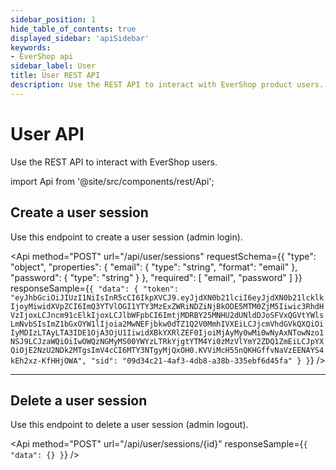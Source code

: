 ```yaml
---
sidebar_position: 1
hide_table_of_contents: true
displayed_sidebar: 'apiSidebar'
keywords:
- EverShop api
sidebar_label: User
title: User REST API
description: Use the REST API to interact with EverShop product users. Create, update, delete, and get users.
---
```


# User API

Use the REST API to interact with EverShop users.

import Api from '@site/src/components/rest/Api';

## Create a user session

Use this endpoint to create a user session (admin login).

<Api
  method="POST"
  url="/api/user/sessions"
  requestSchema={{
  "type": "object",
  "properties": {
    "email": {
      "type": "string",
      "format": "email"
    },
    "password": {
      "type": "string"
    }
  },
  "required": [
    "email",
    "password"
  ]
}}
  responseSample={`{
  "data": {
    "token": "eyJhbGciOiJIUzI1NiIsInR5cCI6IkpXVCJ9.eyJjdXN0b21lciI6eyJjdXN0b21lcklkIjoyMiwidXVpZCI6ImQ3YTVlOGI1YTY3MzExZWRiNDZiNjBkODE5MTM0ZjM5Iiwic3RhdHVzIjoxLCJncm91cElkIjoxLCJlbWFpbCI6ImtjMDRBY25MNHU2dUNldDJoSFVxQGVtYWlsLmNvbSIsImZ1bGxOYW1lIjoia2MwNEFjbkw0dTZ1Q2V0MmhIVXEiLCJjcmVhdGVkQXQiOiIyMDIzLTAyLTA3IDE1OjA3OjU1IiwidXBkYXRlZEF0IjoiMjAyMy0wMi0wNyAxNTowNzo1NSJ9LCJzaWQiOiIwOWQzNGMyMS00YWYzLTRkYjgtYTM4Yi0zMzVlYmY2ZDQ1ZmEiLCJpYXQiOjE2NzU2NDk2MTgsImV4cCI6MTY3NTgyMjQxOH0.KVViMcH55nQKHGffvNaVzEENAYS4kEh2xz-KfHHjOWA",
    "sid": "09d34c21-4af3-4db8-a38b-335ebf6d45fa"
  }
}`}
 />

<hr/>

 ## Delete a user session

Use this endpoint to delete a user session (admin logout).

<Api
  method="POST"
  url="/api/user/sessions/{id}"
  responseSample={`{
  "data": {}
}`}
 />
